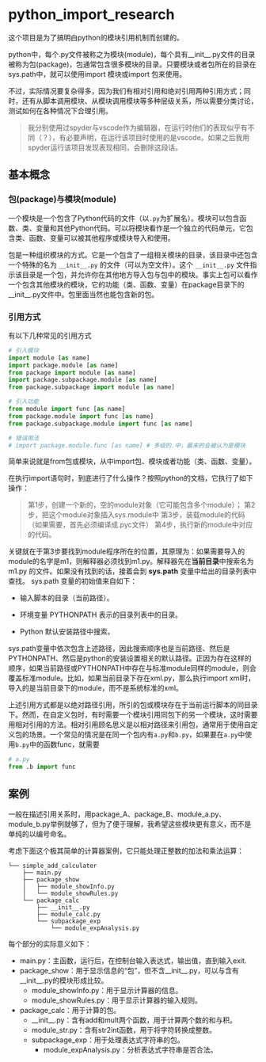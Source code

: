 # python_import_research

这个项目是为了搞明白python的模块引用机制而创建的。

python中，每个.py文件被称之为模块(module)，每个具有__init__.py文件的目录被称为包(package)，包通常包含很多模块的目录。只要模块或者包所在的目录在sys.path中，就可以使用import 模块或import 包来使用。

不过，实际情况要复杂得多，因为我们有相对引用和绝对引用两种引用方式；同时，还有从脚本调用模块、从模块调用模块等多种层级关系，所以需要分类讨论，测试如何在各种情况下合理引用。

> 我分别使用过spyder与vscode作为编辑器，在运行时他们的表现似乎有不同（？），有必要声明，在运行该项目时使用的是vscode。如果之后我用spyder运行该项目发现表现相同，会删除这段话。

## 基本概念

### 包(package)与模块(module)

一个模块是一个包含了Python代码的文件（以`.py`为扩展名）。模块可以包含函数、类、变量和其他Python代码。可以将模块看作是一个独立的代码单元，它包含类、函数、变量可以被其他程序或模块导入和使用。

包是一种组织模块的方式。它是一个包含了一组相关模块的目录，该目录中还包含一个特殊的名为 `__init__.py` 的文件（可以为空文件）。这个 `__init__.py` 文件指示该目录是一个包，并允许你在其他地方导入包与包中的模块。事实上包可以看作一个包含其他模块的模块，它的功能（类、函数、变量）在package目录下的\_\_init\_\_.py文件中。包里面当然也能包含新的包。

### 引用方式

有以下几种常见的引用方式

```python
# 引入模块
import module [as name] 
import package.module [as name] 
from package import module [as name] 
import package.subpackage.module [as name]
from package.subpackage import module [as name]

# 引入功能
from module import func [as name]
from package.module import func [as name]
from package.subpackage.module import func [as name]

# 错误用法
# import package.module.func [as name] # 多级的.中，最末的会被认为是模块
```

简单来说就是from包或模块，从中import包、模块或者功能（类、函数、变量）。

在执行import语句时，到底进行了什么操作？按照python的文档，它执行了如下操作：

> 第1步，创建一个新的，空的module对象（它可能包含多个module）；
> 第2步，把这个module对象插入sys.module中
> 第3步，装载module的代码（如果需要，首先必须编译成.pyc文件）
> 第4步，执行新的module中对应的代码。

关键就在于第3步要找到module程序所在的位置，其原理为：如果需要导入的module的名字是m1，则解释器必须找到m1.py。解释器先在**当前目录**中搜索名为 m1.py 的文件。如果没有找到的话，接着会到 **sys.path** 变量中给出的目录列表中查找。 sys.path 变量的初始值来自如下：

+ 输入脚本的目录（当前路径）。

+ 环境变量 PYTHONPATH 表示的目录列表中的目录。

+ Python 默认安装路径中搜索。 

sys.path变量中依次包含上述路径，因此搜索顺序也是当前路径、然后是PYTHONPATH、然后是python的安装设置相关的默认路径。正因为存在这样的顺序，如果当前路径或PYTHONPATH中存在与标准module同样的module，则会覆盖标准module。比如，如果当前目录下存在xml.py，那么执行import xml时，导入的是当前目录下的module，而不是系统标准的xml。

上述引用方式都是以绝对路径引用，所引的包或模块存在于当前运行脚本的同目录下。然而，在自定义包时，有时需要一个模块引用同包下的另一个模块，这时需要用相对引用的方法。相对引用顾名思义是以相对路径来引用包，通常用于使用自定义包的场景。一个常见的情况是在同一个包内有`a.py`和`b.py`，如果要在`a.py`中使用`b.py`中的函数func，就需要

```python
# a.py
from .b import func
```



## 案例

一般在描述引用关系时，用package_A、package_B、module_a.py、module_b.py举例就够了，但为了便于理解，我希望这些模块更有意义，而不是单纯的以编号命名。

考虑下面这个极其简单的计算器案例，它只能处理正整数的加法和乘法运算：

```
└── simple_add_calculater
	├── main.py
    ├── package_show
    │   ├── module_showInfo.py
    │   └── module_showRules.py
    └── package_calc
    	├── __init__.py
    	├── module_calc.py
    	└── subpackage_exp
    		└── module_expAnalysis.py
```

每个部分的实际意义如下：

- main.py：主函数，运行后，在控制台输入表达式，输出值，直到输入exit.
- package_show：用于显示信息的“包”，但不含\_\_init\_\_.py，可以与含有\_\_init\_\_.py的模块形成比较。
  - module_showInfo.py：用于显示计算器的信息。
  - module_showRules.py：用于显示计算器的输入规则。
- package_calc：用于计算的包。
  - \_\_init\_\_.py：含有add和mult两个函数，用于计算两个数的和与积。
  - module_str.py：含有str2int函数，用于将字符转换成整数。
  - subpackage_exp：用于处理表达式字符串的包。
    - module_expAnalysis.py：分析表达式字符串是否合法。
